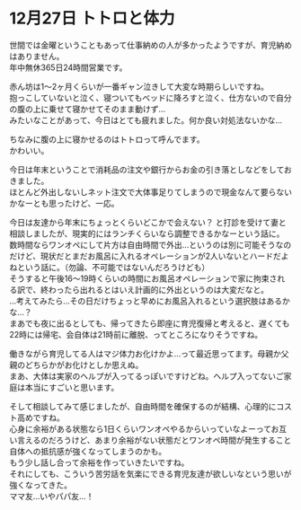 # 12月27日 トトロと体力

世間では金曜ということもあって仕事納めの人が多かったようですが、育児納めはありません。  
年中無休365日24時間営業です。

赤ん坊は1〜2ヶ月くらいが一番ギャン泣きして大変な時期らしいですね。  
抱っこしていないと泣く、寝ついてもベッドに降ろすと泣く、仕方ないので自分の腹の上に乗せて寝かせてそのまま動けず…  
みたいなことがあって、今日はとても疲れました。何か良い対処法ないかな…

ちなみに腹の上に寝かせるのはトトロって呼んでます。  
かわいい。

今日は年末ということで消耗品の注文や銀行からお金の引き落としなどをしておきました。  
ほとんど外出しないしネット注文で大体事足りてしまうので現金なんて要らないかなーとも思ったけど、一応。

今日は友達から年末にちょっとくらいどこかで会えない？
と打診を受けて妻と相談しましたが、現実的にはランチくらいなら調整できるかなーという話に。  
数時間ならワンオペにして片方は自由時間で外出…というのは別に可能そうなのだけど、現状だとまだお風呂に入れるオペレーションが2人いないとハードだよねという話に。（勿論、不可能ではないんだろうけども）  
そうすると午後16〜19時くらいの時間にお風呂オペレーションで家に拘束される訳で、終わったら出れるとはいえ計画的に外出というのは大変だなと。  
…考えてみたら…その日だけちょっと早めにお風呂入れるという選択肢はあるかな…？  
まあでも夜に出るとしても、帰ってきたら即座に育児復帰と考えると、遅くても22時には帰宅、会自体は21時前に離脱、ってところになりそうですね。

働きながら育児してる人はマジ体力お化けかよ…って最近思ってます。母親か父親のどちらかがお化けとしか思えぬ。  
まあ、大体は実家のヘルプが入ってるっぽいですけどね。ヘルプ入ってないご家庭は本当にすごいと思います。

そして相談してみて感じましたが、自由時間を確保するのが結構、心理的にコスト高めですね。  
心身に余裕がある状態なら1日くらいワンオペやるからいっていなよーってお互い言えるのだろうけど、あまり余裕がない状態だとワンオペ時間が発生すること自体への抵抗感が強くなってしまうのかも。  
もう少し話し合って余裕を作っていきたいですね。  
それにしても、こういう苦労話を気楽にできる育児友達が欲しいなという思いが強くなってきた。  
ママ友…いやパパ友…！
